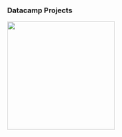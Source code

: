 ### Datacamp Projects 

<img src="https://datagious.com/wp-content/uploads/2021/01/datacamp-logo-758x284.png" width="250">


